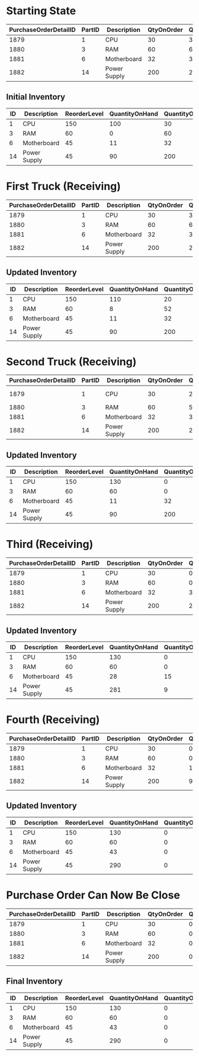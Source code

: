 # Starting State

| PurchaseOrderDetailID | PartID | Description   | QtyOnOrder | QtyOutstanding | QtyReceive | QtyReturn | Reason |
|-----------------------|--------|---------------|------------|----------------|------------|-----------|--------|
| 1879                  | 1      | CPU           | 30         | 30             | 0          | 0         |        |
| 1880                  | 3      | RAM           | 60         | 60             | 0          | 0         |        |
| 1881                  | 6      | Motherboard   | 32         | 32             | 0          | 0         |        |
| 1882                  | 14     | Power Supply  | 200        | 200            | 0          | 0         |        |

## Initial Inventory
| ID  | Description   | ReorderLevel | QuantityOnHand | QuantityOnOrder | Price  |
| --- | ------------- | ------------ | -------------- | --------------- | ------ |
| 1   | CPU           | 150          | 100            | 30              | $10.00 |
| 3   | RAM           | 60           | 0              | 60              | $20.00 |
| 6   | Motherboard   | 45           | 11             | 32              | $18.00 |
| 14  | Power Supply  | 45           | 90             | 200             | $21.25 |

# First Truck (Receiving)

| PurchaseOrderDetailID | PartID | Description   | QtyOnOrder | QtyOutstanding | QtyReceive | QtyReturn | Reason |
|-----------------------|--------|---------------|------------|----------------|------------|-----------|--------|
| 1879                  | 1      | CPU           | 30         | 30             | 10         | 0         |        |
| 1880                  | 3      | RAM           | 60         | 60             | 8          | 0         |        |
| 1881                  | 6      | Motherboard   | 32         | 32             | 0          | 7         | Broken |
| 1882                  | 14     | Power Supply  | 200        | 200            | 0          | 0         |        |

## Updated Inventory
| ID  | Description   | ReorderLevel | QuantityOnHand | QuantityOnOrder | Price  |
| --- | ------------- | ------------ | -------------- | --------------- | ------ |
| 1   | CPU           | 150          | 110            | 20              | $10.00 |<-
| 3   | RAM           | 60           | 8              | 52              | $20.00 |<-
| 6   | Motherboard   | 45           | 11             | 32              | $18.00 |
| 14  | Power Supply  | 45           | 90             | 200             | $21.25 |

# Second Truck (Receiving)

| PurchaseOrderDetailID | PartID | Description   | QtyOnOrder | QtyOutstanding | QtyReceive | QtyReturn | Reason |
|-----------------------|--------|---------------|------------|----------------|------------|-----------|--------|
| 1879                  | 1      | CPU           | 30         | 20             | 20         | 2         | Over Ship |
| 1880                  | 3      | RAM           | 60         | 52             | 52         | 0         |        |
| 1881                  | 6      | Motherboard   | 32         | 32             | 0          | 0         |        |
| 1882                  | 14     | Power Supply  | 200        | 200            | 0          | 0         |        |

## Updated Inventory
| ID  | Description   | ReorderLevel | QuantityOnHand | QuantityOnOrder | Price  |
| --- | ------------- | ------------ | -------------- | --------------- | ------ |
| 1   | CPU           | 150          | 130            | 0               | $10.00 |<-
| 3   | RAM           | 60           | 60             | 0               | $20.00 |<-
| 6   | Motherboard   | 45           | 11             | 32              | $18.00 |
| 14  | Power Supply  | 45           | 90             | 200             | $21.25 |

# Third (Receiving)

| PurchaseOrderDetailID | PartID | Description   | QtyOnOrder | QtyOutstanding | QtyReceive | QtyReturn | Reason |
|-----------------------|--------|---------------|------------|----------------|------------|-----------|--------|
| 1879                  | 1      | CPU           | 30         | 0              | 0          | 0         |        |
| 1880                  | 3      | RAM           | 60         | 0              | 0          | 0         |        |
| 1881                  | 6      | Motherboard   | 32         | 32             | 17         | 0         |        |
| 1882                  | 14     | Power Supply  | 200        | 200            | 191        | 0         |        |

## Updated Inventory
| ID  | Description   | ReorderLevel | QuantityOnHand | QuantityOnOrder | Price  |
| --- | ------------- | ------------ | -------------- | --------------- | ------ |
| 1   | CPU           | 150          | 130            | 0               | $10.00 |
| 3   | RAM           | 60           | 60             | 0               | $20.00 |
| 6   | Motherboard   | 45           | 28             | 15              | $18.00 |<-
| 14  | Power Supply  | 45           | 281            | 9               | $21.25 |<-

# Fourth (Receiving)

| PurchaseOrderDetailID | PartID | Description   | QtyOnOrder | QtyOutstanding | QtyReceive | QtyReturn | Reason |
|-----------------------|--------|---------------|------------|----------------|------------|-----------|--------|
| 1879                  | 1      | CPU           | 30         | 0              | 0          | 0         |        |
| 1880                  | 3      | RAM           | 60         | 0              | 0          | 0         |        |
| 1881                  | 6      | Motherboard   | 32         | 15             | 15         | 0         |        |
| 1882                  | 14     | Power Supply  | 200        | 9              | 9          | 0         |        |

## Updated Inventory
| ID  | Description   | ReorderLevel | QuantityOnHand | QuantityOnOrder | Price  |
| --- | ------------- | ------------ | -------------- | --------------- | ------ |
| 1   | CPU           | 150          | 130            | 0               | $10.00 |
| 3   | RAM           | 60           | 60             | 0               | $20.00 |
| 6   | Motherboard   | 45           | 43             | 0               | $18.00 |<-
| 14  | Power Supply  | 45           | 290            | 0               | $21.25 |<-

# Purchase Order Can Now Be Close

| PurchaseOrderDetailID | PartID | Description   | QtyOnOrder | QtyOutstanding | QtyReceive | QtyReturn | Reason |
|-----------------------|--------|---------------|------------|----------------|------------|-----------|--------|
| 1879                  | 1      | CPU           | 30         | 0              | 0          | 0         |        |
| 1880                  | 3      | RAM           | 60         | 0              | 0          | 0         |        |
| 1881                  | 6      | Motherboard   | 32         | 0              | 0          | 0         |        |
| 1882                  | 14     | Power Supply  | 200        | 0              | 0          | 0         |        |

## Final Inventory
| ID  | Description   | ReorderLevel | QuantityOnHand | QuantityOnOrder | Price  |
| --- | ------------- | ------------ | -------------- | --------------- | ------ |
| 1   | CPU           | 150          | 130            | 0               | $10.00 |
| 3   | RAM           | 60           | 60             | 0               | $20.00 |
| 6   | Motherboard   | 45           | 43             | 0               | $18.00 |
| 14  | Power Supply  | 45           | 290            | 0               | $21.25 |
